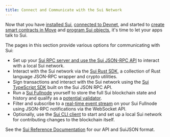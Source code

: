 ```yaml
---
title: Connect and Communicate with the Sui Network
---
```


Now that you have [installed Sui](install.md), [connected to Devnet](../build/devnet.md), and started to [create smart contracts in Move](move/index.md) and [program Sui objects](programming-with-objects/index.md), it's time to let your apps talk to Sui.

The pages in this section provide various options for communicating with Sui:

* Set up your [Sui RPC server and use the Sui JSON-RPC API](json-rpc.md) to interact with a local Sui network.
* Interact with the Sui network via the [Sui Rust SDK](rust-sdk.md), a collection of Rust language JSON-RPC wrapper and crypto utilities.
* Sign transactions and interact with the Sui network using the [Sui TypeScript SDK](https://github.com/MystenLabs/sui/tree/main/sdk/typescript) built on the Sui JSON RPC API.
* Run a [Sui Fullnode](fullnode.md) yourself to store the full Sui blockchain state and history and qualify as a [potential validator](https://sui.io/resources-sui/validator-registration-open/).
* Filter and subscribe to a [real-time event stream](pubsub.md) on your Sui Fullnode using JSON-RPC notifications via the WebSocket API.
* Optionally, use the [Sui CLI client](cli-client.md) to start and set up a local Sui network for contributing changes to the blockchain itself.

See the [Sui Reference Documentation](reference.md) for our API and SuiJSON format.
